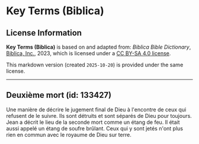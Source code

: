 # Key Terms (Biblica)

## License Information

**Key Terms (Biblica)** is based on and adapted from: _Biblica Bible Dictionary_, [Biblica, Inc.](https://www.biblica.com/), 2023, which is licensed under a [CC BY-SA 4.0 license](https://creativecommons.org/licenses/by-sa/4.0/legalcode.en).

This markdown version (created `2025-10-20`) is provided under the same license.



--------------------------------

## Deuxième mort (id: 133427)

Une manière de décrire le jugement final de Dieu à l'encontre de ceux qui refusent de le suivre. Ils sont détruits et sont séparés de Dieu pour toujours. Jean a décrit le lieu de la seconde mort comme un étang de feu. Il était aussi appelé un étang de soufre brûlant. Ceux qui y sont jetés n'ont plus rien en commun avec le royaume de Dieu sur terre.


